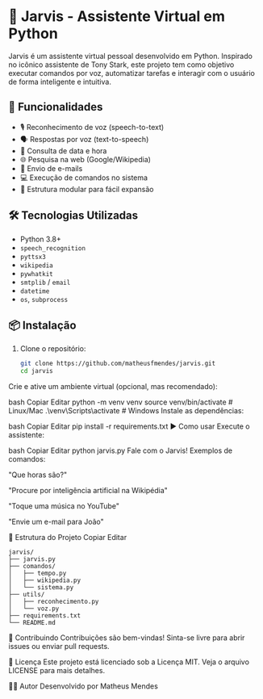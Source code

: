 # 🧠 Jarvis - Assistente Virtual em Python

Jarvis é um assistente virtual pessoal desenvolvido em Python. Inspirado no icônico assistente de Tony Stark, este projeto tem como objetivo executar comandos por voz, automatizar tarefas e interagir com o usuário de forma inteligente e intuitiva.

## 🚀 Funcionalidades

- 🎙️ Reconhecimento de voz (speech-to-text)
- 🗣️ Respostas por voz (text-to-speech)
- 📅 Consulta de data e hora
- 🌐 Pesquisa na web (Google/Wikipedia)
- 📧 Envio de e-mails
- 💻 Execução de comandos no sistema
- 🧩 Estrutura modular para fácil expansão

## 🛠️ Tecnologias Utilizadas

- Python 3.8+
- `speech_recognition`
- `pyttsx3`
- `wikipedia`
- `pywhatkit`
- `smtplib` / `email`
- `datetime`
- `os`, `subprocess`

## 📦 Instalação

1. Clone o repositório:
   ```bash
   git clone https://github.com/matheusfmendes/jarvis.git
   cd jarvis
Crie e ative um ambiente virtual (opcional, mas recomendado):

bash
Copiar
Editar
python -m venv venv
source venv/bin/activate  # Linux/Mac
.\venv\Scripts\activate    # Windows
Instale as dependências:

bash
Copiar
Editar
pip install -r requirements.txt
▶️ Como usar
Execute o assistente:

bash
Copiar
Editar
python jarvis.py
Fale com o Jarvis! Exemplos de comandos:

"Que horas são?"

"Procure por inteligência artificial na Wikipédia"

"Toque uma música no YouTube"

"Envie um e-mail para João"

📁 Estrutura do Projeto
Copiar
Editar
```text
jarvis/
├── jarvis.py
├── comandos/
│   ├── tempo.py
│   ├── wikipedia.py
│   └── sistema.py
├── utils/
│   ├── reconhecimento.py
│   └── voz.py
├── requirements.txt
└── README.md
```
📌 Contribuindo
Contribuições são bem-vindas! Sinta-se livre para abrir issues ou enviar pull requests.

📄 Licença
Este projeto está licenciado sob a Licença MIT. Veja o arquivo LICENSE para mais detalhes.

🙋‍♂️ Autor
Desenvolvido por Matheus Mendes   
